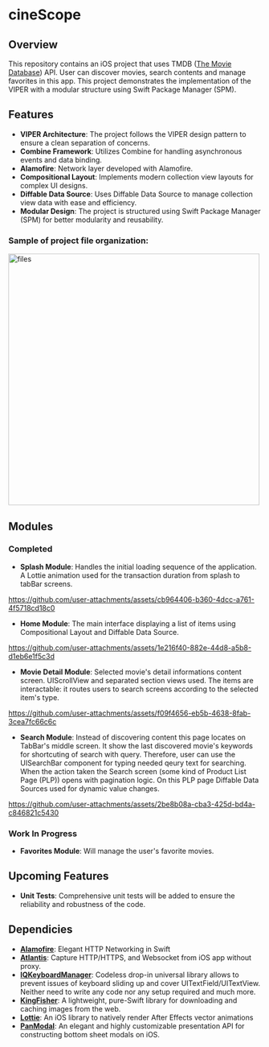# cineScope

## Overview

This repository contains an iOS project that uses TMDB ([The Movie Database](https://developer.themoviedb.org/docs/getting-started)) API.
User can discover movies, search contents and manage favorites in this app. 
This project demonstrates the implementation of the VIPER with a modular structure using Swift Package Manager (SPM).

## Features

- **VIPER Architecture**: The project follows the VIPER design pattern to ensure a clean separation of concerns.
- **Combine Framework**: Utilizes Combine for handling asynchronous events and data binding.
- **Alamofire**: Network layer developed with Alamofire.
- **Compositional Layout**: Implements modern collection view layouts for complex UI designs.
- **Diffable Data Source**: Uses Diffable Data Source to manage collection view data with ease and efficiency.
- **Modular Design**: The project is structured using Swift Package Manager (SPM) for better modularity and reusability.

### Sample of project file organization:
<img src="https://github.com/user-attachments/assets/1212354a-cf2d-4d21-a266-26667f6fe3e1" alt="files" width="500"/>

## Modules

### Completed

- **Splash Module**: Handles the initial loading sequence of the application. A Lottie animation used for the transaction duration from splash to tabBar screens.

https://github.com/user-attachments/assets/cb964406-b360-4dcc-a761-4f5718cd18c0
- **Home Module**: The main interface displaying a list of items using Compositional Layout and Diffable Data Source.

https://github.com/user-attachments/assets/1e216f40-882e-44d8-a5b8-d1eb6e1f5c3d


- **Movie Detail Module**: Selected movie's detail informations content screen. UIScrollView and separated section views used. The items are interactable: it routes users to search screens according to the selected item's type.

https://github.com/user-attachments/assets/f09f4656-eb5b-4638-8fab-3cea7fc66c6c

- **Search Module**: Instead of discovering content this page locates on TabBar's middle screen. It show the last discovered movie's keywords for shortcuting of search with query. Therefore, user can use the UISearchBar component for typing needed qeury text for searching. When the action taken the Search screen (some kind of Product List Page (PLP)) opens with pagination logic. On this PLP page Diffable Data Sources used for dynamic value changes.

https://github.com/user-attachments/assets/2be8b08a-cba3-425d-bd4a-c846821c5430

### Work In Progress

- **Favorites Module**: Will manage the user's favorite movies.

## Upcoming Features

- **Unit Tests**: Comprehensive unit tests will be added to ensure the reliability and robustness of the code.


## Dependicies

- [**Alamofire**](https://github.com/Alamofire/Alamofire): Elegant HTTP Networking in Swift
- [**Atlantis**](https://github.com/ProxymanApp/atlantis): Capture HTTP/HTTPS, and Websocket from iOS app without proxy.
- [**IQKeyboardManager**](https://github.com/hackiftekhar/IQKeyboardManager): Codeless drop-in universal library allows to prevent issues of keyboard sliding up and cover UITextField/UITextView. Neither need to write any code nor any setup required and much more.
- [**KingFisher**](https://github.com/onevcat/Kingfisher): A lightweight, pure-Swift library for downloading and caching images from the web.
- [**Lottie**](https://github.com/airbnb/lottie-ios): An iOS library to natively render After Effects vector animations
- [**PanModal**](https://github.com/slackhq/PanModal): An elegant and highly customizable presentation API for constructing bottom sheet modals on iOS.
